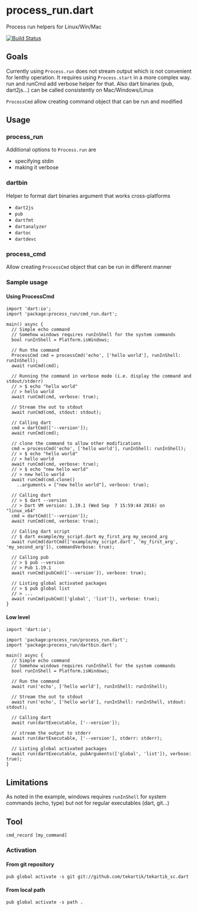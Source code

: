 # process_run.dart

Process run helpers for Linux/Win/Mac

[![Build Status](https://travis-ci.org/tekartik/process_run.dart.svg?branch=master)](https://travis-ci.org/tekartik/process_run.dart)

## Goals

Currently using `Process.run` does not stream output which is not convenient for lenthy
operation. It requires using `Process.start` in a more complex way.
run and runCmd add verbose helper for that. Also dart binaries (pub, dart2js...) can be called consistently on
Mac/Windows/Linux

`ProcessCmd` allow creating command object that can be run and modified

## Usage

### process_run

Additional options to `Process.run` are
* specifying stdin
* making it verbose

### dartbin

Helper to format dart binaries argument that works cross-platforms
* `dart2js`
* `pub`
* `dartfmt`
* `dartanalyzer`
* `dartoc`
* `dartdevc`

### process_cmd

Allow creating `ProcessCmd` object that can be run in different manner

### Sample usage

#### Using ProcessCmd

````
import 'dart:io';
import 'package:process_run/cmd_run.dart';

main() async {
  // Simple echo command
  // Somehow windows requires runInShell for the system commands
  bool runInShell = Platform.isWindows;

  // Run the command
  ProcessCmd cmd = processCmd('echo', ['hello world'], runInShell: runInShell);
  await runCmd(cmd);

  // Running the command in verbose mode (i.e. display the command and stdout/stderr)
  // > $ echo "hello world"
  // > hello world
  await runCmd(cmd, verbose: true);

  // Stream the out to stdout
  await runCmd(cmd, stdout: stdout);

  // Calling dart
  cmd = dartCmd(['--version']);
  await runCmd(cmd);

  // clone the command to allow other modifications
  cmd = processCmd('echo', ['hello world'], runInShell: runInShell);
  // > $ echo "hello world"
  // > hello world
  await runCmd(cmd, verbose: true);
  // > $ echo "new hello world"
  // > new hello world
  await runCmd(cmd.clone()
    ..arguments = ["new hello world"], verbose: true);

  // Calling dart
  // > $ dart --version
  // > Dart VM version: 1.19.1 (Wed Sep  7 15:59:44 2016) on "linux_x64"
  cmd = dartCmd(['--version']);
  await runCmd(cmd, verbose: true);

  // Calling dart script
  // $ dart example/my_script.dart my_first_arg my_second_arg
  await runCmd(dartCmd(['example/my_script.dart', 'my_first_arg', 'my_second_arg']), commandVerbose: true);

  // Calling pub
  // > $ pub --version
  // > Pub 1.19.1
  await runCmd(pubCmd(['--version']), verbose: true);

  // Listing global activated packages
  // > $ pub global list
  // > ...
  await runCmd(pubCmd(['global', 'list']), verbose: true);
}
````

#### Low level

````
import 'dart:io';

import 'package:process_run/process_run.dart';
import 'package:process_run/dartbin.dart';

main() async {
  // Simple echo command
  // Somehow windows requires runInShell for the system commands
  bool runInShell = Platform.isWindows;

  // Run the command
  await run('echo', ['hello world'], runInShell: runInShell);

  // Stream the out to stdout
  await run('echo', ['hello world'], runInShell: runInShell, stdout: stdout);

  // Calling dart
  await run(dartExecutable, ['--version']);

  // stream the output to stderr
  await run(dartExecutable, ['--version'], stderr: stderr);

  // Listing global activated packages
  await run(dartExecutable, pubArguments(['global', 'list']), verbose: true);
}
````

## Limitations

As noted in the example, windows requires `runInShell` for system commands (echo, type)
but not for regular executables (dart, git...)

## Tool

    cmd_record [my_command]
    
### Activation

#### From git repository

    pub global activate -s git git://github.com/tekartik/tekartik_sc.dart

#### From local path

    pub global activate -s path .